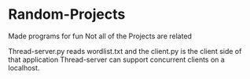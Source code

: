 # Random-Projects
Made programs for fun
Not all of the Projects are related

Thread-server.py reads wordlist.txt and the client.py is the client side of that application
Thread-server can support concurrent clients on a localhost.
